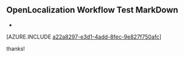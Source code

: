 ## OpenLocalization Workflow Test MarkDown
* 

[AZURE.INCLUDE [a22a8297-e3d1-4add-8fec-9e827f750afc](calleeMd1.md)]

 
thanks!